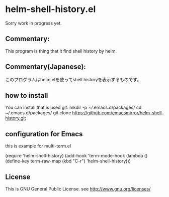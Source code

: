 # helm-shell-history.el

Sorry work in progress yet.

## Commentary:
This program is thing that it find shell history by helm.

## Commentary(Japanese):
このプログラムはhelm.elを使ってshell historyを表示するものです。

<!-- ## how to install(Emacs 24 User) -->
<!-- You can install from M-x `list-packages' command. -->

<!-- ## how to install(otherwise) -->
## how to install
You can install that is used git:
    mkdir -p ~/.emacs.d/packages/
    cd ~/.emacs.d/packages/
    git clone https://github.com/emacsmirror/helm-shell-history.git
## configuration for Emacs
this is example for multi-term.el

   (require 'helm-shell-history)
   (add-hook 'term-mode-hook
             (lambda ()
               (define-key term-raw-map (kbd "C-r") 'helm-shell-history)))

## License
This is GNU General Public License. see <http://www.gnu.org/licenses/>
